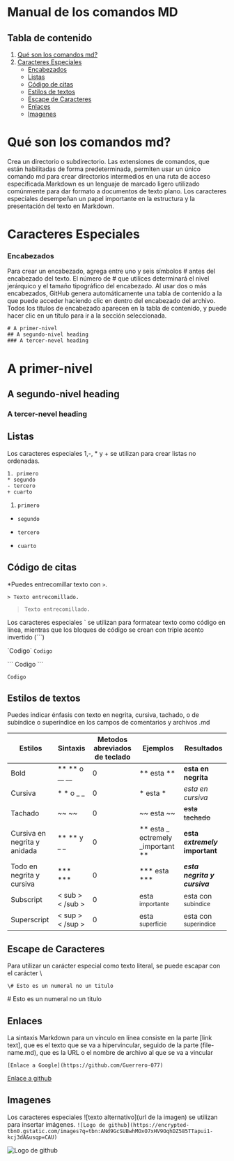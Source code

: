 # Manual de los comandos MD

## Tabla de contenido

1. [Qué son los comandos md?](#qué-son-los-comandos-md)
2. [Caracteres Especiales](#caracteres-especiales)
   - [Encabezados](#encabezados)
   - [Listas](#listas)
   - [Código de citas](#código-de-citas)
   - [Estilos de textos](#estilos-de-textos)
   - [Escape de Caracteres](#escape-de-caracteres)
   - [Enlaces](#enlaces)
   - [Imagenes](#imagenes)



# Qué son los comandos md?

Crea un directorio o subdirectorio. Las extensiones de comandos, que están habilitadas de forma predeterminada, permiten usar un único comando md para crear directorios intermedios en una ruta de acceso especificada.Markdown es un lenguaje de marcado ligero utilizado comúnmente para dar formato a documentos de texto plano. Los caracteres especiales desempeñan un papel importante en la estructura y la presentación del texto en Markdown.

# Caracteres Especiales

### Encabezados

Para crear un encabezado, agrega entre uno y seis símbolos # antes del encabezado del texto. El número de # que utilices determinará el nivel jerárquico y el tamaño tipográfico del encabezado. Al usar dos o más encabezados, GitHub genera automáticamente una tabla de contenido a la que puede acceder haciendo clic en  dentro del encabezado del archivo. Todos los títulos de encabezado aparecen en la tabla de contenido, y puede hacer clic en un título para ir a la sección seleccionada.

```
# A primer-nivel
## A segundo-nivel heading
### A tercer-nevel heading
```

# A primer-nivel
## A segundo-nivel heading
### A tercer-nevel heading


## Listas

Los caracteres especiales 1,-, * y + se utilizan para crear listas no ordenadas.

```
1. primero
* segundo
- tercero
+ cuarto
```

1. `primero`
* `segundo`
- `tercero`
+ `cuarto`

## Código de citas 

*Puedes entrecomillar texto con `>`.

```
> Texto entrecomillado.
```
>`Texto entrecomillado.`


Los caracteres especiales ` se utilizan para formatear texto como código en línea, mientras que los bloques de código se crean con triple acento invertido (```)

\`Codigo\`
`Codigo`

\```
Codigo
\```

```
Codigo
```


## Estilos de textos

Puedes indicar énfasis con texto en negrita, cursiva, tachado, o de subíndice o superíndice en los campos de comentarios y archivos .md

 
| Estilos | Sintaxis  | Metodos abreviados de teclado | Ejemplos | Resultados |
|----------|----------|----------|----------|----------|
| Bold    | ** ** o __ __ |  0  | ** esta **| **esta en negrita** |
| Cursiva | * * o _ _   | 0 | * esta * | *esta en cursiva* |
| Tachado | ~~ ~~ | 0 |~~ esta ~~| ~~esta tachado~~  |
| Cursiva en negrita y anidada | ** ** y _ _ | 0 | ** esta _ ectremely _important **| **esta _extremely_ important**|
| Todo en negrita y cursiva | *** *** | 0 |*** esta *** | ***esta negrita y cursiva*** |
| Subscript | < sub > < /sub >| 0 | esta <sub> importante </sub> | esta con <sub>subindice</sub> |
| Superscript | < sup > < /sup > | 0 | esta <sup> superficie </sup> | esta con <sup>superindice</sup> |

## Escape de Caracteres

Para utilizar un carácter especial como texto literal, se puede escapar con el carácter \

`\# Esto es un numeral no un titulo`


\# Esto es un numeral no un titulo


## Enlaces

La sintaxis Markdown para un vínculo en línea consiste en la parte [link text], que es el texto que se va a hipervincular, seguido de la parte (file-name.md), que es la URL o el nombre de archivo al que se va a vincular

`[Enlace a Google](https://github.com/Guerrero-077)`

[Enlace a github](https://github.com/Guerrero-077)

## Imagenes

Los caracteres especiales ![texto alternativo](url de la imagen) se utilizan para insertar imágenes.
`![Logo de github](https://encrypted-tbn0.gstatic.com/images?q=tbn:ANd9GcSUBwhMOxO7xHV9OqhDZ585TTapui1-kcj3dA&usqp=CAU)`

![Logo de github](https://encrypted-tbn0.gstatic.com/images?q=tbn:ANd9GcSUBwhMOxO7xHV9OqhDZ585TTapui1-kcj3dA&usqp=CAU)







